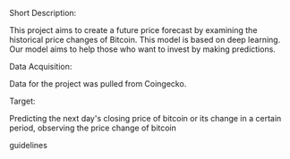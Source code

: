 Short Description:

This project aims to create a future price forecast by examining the historical price changes of Bitcoin.
This model is based on deep learning. Our model aims to help those who want to invest by making predictions.

Data Acquisition:

Data for the project was pulled from Coingecko.

Target:

Predicting the next day's closing price of bitcoin or its change in a certain period, observing the price change of bitcoin


guidelines 

